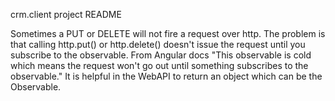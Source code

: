 crm.client project README

Sometimes a PUT or DELETE will not fire a request over http.  The problem is that calling http.put() or http.delete() doesn't issue the request until you subscribe to the observable.  From Angular docs "This observable is cold which means the request won't go out until something subscribes to the observable."  It is helpful in the WebAPI to return an object which can be the Observable.